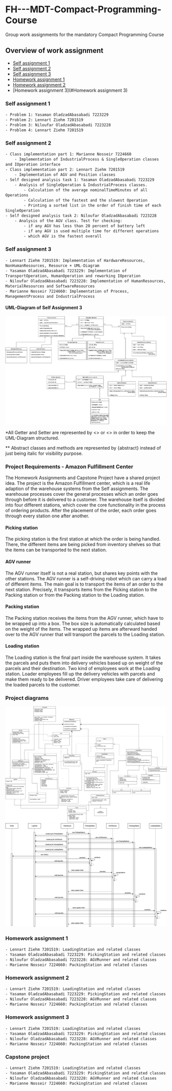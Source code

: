 # FH---MDT-Compact-Programming-Course

Group work assignments for the mandatory Compact Programming Course

## Overview of work assignment

- [Self assignment 1](#SA1)
- [Self assignment 2](#SA1)
- [Self assignment 3](#SA1)
- [Homework assignment 1](#HA1)
- [Homework assignment 2](#HA2)
- [Homework assignment 3](#Homework assignment 3)

### Self assignment 1

    - Problem 1: Yasaman OladzadAbasabadi 7223229
    - Problem 2: Lennart Ziehm 7201519
    - Problem 3: Niloufar OladzadAbasabadi 7223228
    - Problem 4: Lennart Ziehm 7201519

### Self assignment 2

    - Class implementation part 1: Marianne Nosseir 7224660
        - Implementation of IndustrialProcess & SingleOperation classes and IOperation interface
    - Class implementation part 2: Lennart Ziehm 7201519
        - Implementation of AGV and Position classes
    - Self designed analysis task 1: Yasaman OladzadAbasabadi 7223229
        - Analysis of SingleOperation & IndustrialProcess classes. 
            - Calculation of the average nominalTimeMinutes of all Operations
            - Calculation of the fastest and the slowest Operation
            - Printing a sorted list in the order of finish time of each SingleOperation
    - Self designed analysis task 2: Niloufar OladzadAbasabadi 7223228
        - Analysis of the AGV class. Test for checking:
            - if any AGV has less than 20 percent of battery left
            - if any AGV is used multiple time for different operations
            - which AGV is the fastest overall

### Self assignment 3

    - Lennart Ziehm 7201519: Implementation of HardwareResources, NonHumanResources, Resource + UML-Diagram
    - Yasaman OladzadAbasabadi 7223229: Implementation of TransportOperation, HumanOperation and reworking IOperation
    - Niloufar OladzadAbasabadi 7223228: Implementation of HumanResources, MaterialResources and SoftwareResources
    - Marianne Nosseir 7224660: Implementation of Process, ManagementProcess and IndustrialProcess

#### UML-Diagram of Self Assignment 3

![UML-Diagram of Self Assignment 3](./src/SelfAssignment3/UML-SA.drawio.png)

*All Getter and Setter are represented by <<get>> or <<set>> in order to keep the UML-Diagram structured.

** Abstract classes and methods are represented by {abstract} instead of just being italic for visibility purpose.

### Project Requirements - Amazon Fulfillment Center

The Homework Assignments and Capstone Project have a shared project idea. The project is the Amazon Fulfillment center,
which is a real life adaption of the warehouse systems from the Self assignments. The warehouse processes cover the
general processes which an order goes through before it is delivered to a customer. The warehouse itself is divided into
four different stations, which cover the core functionality in the process of ordering products.
After the placement of the order, each order goes through every station one after another.

#### Picking station

The picking station is the first station at which the order is being handled. There, the different items are being
picked from inventory shelves so that the items can be transported to the next station.

#### AGV runner

The AGV runner itself is not a real station, but shares key points with the other stations. The AGV runner is a
self-driving robot which can carry a load of different items. The main goal is to transport the items of an order to the
next station. Precisely, it transports items from the Picking station to the Packing station or from the Packing station
to the Loading station.

#### Packing station

The Packing station receives the items from the AGV runner, which have to be wrapped up into a box. The box size is
automatically calculated based on the weight of the items. The wrapped up items are afterward handed over to the AGV
runner that will transport the parcels to the Loading station.

#### Loading station

The Loading station is the final part inside the warehouse system. It takes the parcels and puts them into delivery
vehicles based up on weight of the parcels and their destination. Two kind of employees work at the Loading station.
Loader employees fill up the delivery vehicles with parcels and make them ready to be delivered. Driver employees take
care of delivering the loaded parcels to the customer.

### Project diagrams

![UML class diagram Capstone](./src/CapstoneProject/diagrams/classdiagramv2.png)
![UML sequence diagram Capstone](./src/CapstoneProject/diagrams/sequence-diagramv2.png)

### Homework assignment 1

    - Lennart Ziehm 7201519: LoadingStation and related classes
    - Yasaman OladzadAbasabadi 7223229: PickingStation and related classes
    - Niloufar OladzadAbasabadi 7223228: AGVRunner and related classes
    - Marianne Nosseir 7224660: PackingStation and related classes

### Homework assignment 2

    - Lennart Ziehm 7201519: LoadingStation and related classes
    - Yasaman OladzadAbasabadi 7223229: PickingStation and related classes
    - Niloufar OladzadAbasabadi 7223228: AGVRunner and related classes
    - Marianne Nosseir 7224660: PackingStation and related classes

### Homework assignment 3

    - Lennart Ziehm 7201519: LoadingStation and related classes
    - Yasaman OladzadAbasabadi 7223229: PickingStation and related classes
    - Niloufar OladzadAbasabadi 7223228: AGVRunner and related classes
    - Marianne Nosseir 7224660: PackingStation and related classes

### Capstone project

    - Lennart Ziehm 7201519: LoadingStation and related classes
    - Yasaman OladzadAbasabadi 7223229: PickingStation and related classes
    - Niloufar OladzadAbasabadi 7223228: AGVRunner and related classes
    - Marianne Nosseir 7224660: PackingStation and related classes

